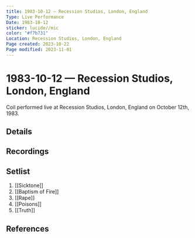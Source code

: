 ```yaml
---
title: 1983-10-12 — Recession Studios, London, England
Type: Live Performance
Date: 1983-10-12
sticker: lucide//mic
color: "#f7b731"
Location: Recession Studios, London, England
Page created: 2023-10-22
Page modified: 2023-11-01
---
```


# 1983-10-12 — Recession Studios, London, England

Coil performed live at Recession Studios, London, England on October 12th, 1983.

## Details


## Recordings


## Setlist
1. [[Sicktone]]
2. [[Baptism of Fire]]
3. [[Rape]]
4. [[Poisons]]
5. [[Truth]]

## References

[^1]: [Entry at Live Coil Archive](https://live-coil-archive.com/1983-2/1983-recession-studios/)
